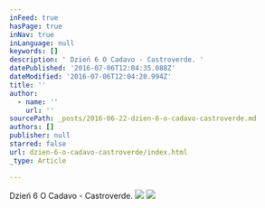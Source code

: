 ```yaml
---
inFeed: true
hasPage: true
inNav: true
inLanguage: null
keywords: []
description: ' Dzień 6 O Cadavo - Castroverde. '
datePublished: '2016-07-06T12:04:35.088Z'
dateModified: '2016-07-06T12:04:20.994Z'
title: ''
author:
  - name: ''
    url: ''
sourcePath: _posts/2016-06-22-dzien-6-o-cadavo-castroverde.md
authors: []
publisher: null
starred: false
url: dzien-6-o-cadavo-castroverde/index.html
_type: Article

---
```

Dzień 6 O Cadavo - Castroverde. ![](https://the-grid-user-content.s3-us-west-2.amazonaws.com/69eae562-b0d9-452d-8960-cc4f3821a67b.jpg)
![](https://the-grid-user-content.s3-us-west-2.amazonaws.com/179eb3e6-e4e9-4ccc-a821-255933edd407.jpg)